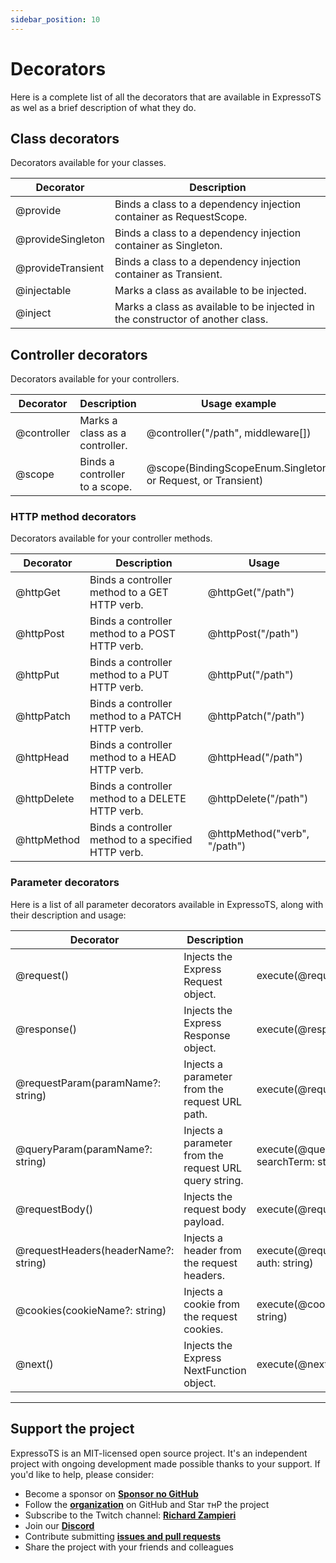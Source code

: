 ```yaml
---
sidebar_position: 10
---
```


# Decorators

Here is a complete list of all the decorators that are available in ExpressoTS as wel as a brief description of what they do.

## Class decorators

Decorators available for your classes.

| Decorator          | Description                                                                    |
| ------------------ | ------------------------------------------------------------------------------ |
| @provide           | Binds a class to a dependency injection container as RequestScope.             |
| @provideSingleton  | Binds a class to a dependency injection container as Singleton.                |
| @provideTransient  | Binds a class to a dependency injection container as Transient.                |
| @injectable        | Marks a class as available to be injected.                                     |
| @inject            | Marks a class as available to be injected in the constructor of another class. |

## Controller decorators

Decorators available for your controllers.

| Decorator   | Description                    | Usage example
| ----------- | ------------------------------ | ------------------------------------------------------------ |
| @controller | Marks a class as a controller. | @controller("/path", middleware[])                           |
| @scope      | Binds a controller to a scope. | @scope(BindingScopeEnum.Singleton, or Request, or Transient) |

### HTTP method decorators

Decorators available for your controller methods.

| Decorator   | Description                                                        | Usage                          |
| ----------- | ------------------------------------------------------------------ | ---------------------------- |
| @httpGet    | Binds a controller method to a GET HTTP verb.                      | @httpGet("/path")            |
| @httpPost   | Binds a controller method to a POST HTTP verb.                     | @httpPost("/path")           |
| @httpPut    | Binds a controller method to a PUT HTTP verb.                      | @httpPut("/path")            |
| @httpPatch  | Binds a controller method to a PATCH HTTP verb.                    | @httpPatch("/path")          |
| @httpHead   | Binds a controller method to a HEAD HTTP verb.                     | @httpHead("/path")           |
| @httpDelete | Binds a controller method to a DELETE HTTP verb.                   | @httpDelete("/path")         |
| @httpMethod | Binds a controller method to a specified HTTP verb.                | @httpMethod("verb", "/path") |

### Parameter decorators

Here is a list of all parameter decorators available in ExpressoTS, along with their description and usage:

| Decorator	                           | Description	                                        | Usage
| ------------------------------------ | ------------------------------------------------------ | -------------------------------------------------------- |
| @request()	                         | Injects the Express Request object.	                    | execute(@request() req: Request)
| @response()	                         | Injects the Express Response object.	                | execute(@response() res: Response)
| @requestParam(paramName?: string)	   | Injects a parameter from the request URL path.	        | execute(@requestParam('id') id: string)
| @queryParam(paramName?: string)	     | Injects a parameter from the request URL query string. | execute(@queryParam('searchTerm') searchTerm: string)
| @requestBody()	                     | Injects the request body payload.	                    | execute(@requestBody() body: MyDTO)
| @requestHeaders(headerName?: string) | Injects a header from the request headers.            | execute(@requestHeaders('authorization') auth: string)
| @cookies(cookieName?: string)	       | Injects a cookie from the request cookies.   | execute(@cookies('session') session: string)
| @next()	                           | Injects the Express NextFunction object.	            | execute(@next() next: NextFunction)

---

## Support the project

ExpressoTS is an MIT-licensed open source project. It's an independent project with ongoing development made possible thanks to your support. If you'd like to help, please consider:

- Become a sponsor on **[Sponsor no GitHub](https://github.com/sponsors/expressots)**
- Follow the **[organization](https://github.com/expressots)** on GitHub and Star тнР the project
- Subscribe to the Twitch channel: **[Richard Zampieri](https://www.twitch.tv/richardzampieri)**
- Join our **[Discord](https://discord.com/invite/PyPJfGK)**
- Contribute submitting **[issues and pull requests](https://github.com/expressots/expressots/issues/new/choose)**
- Share the project with your friends and colleagues